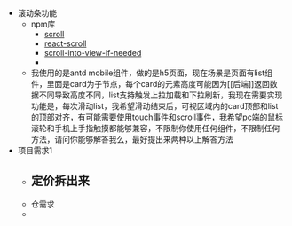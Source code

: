 - 滚动条功能
	- npm库
		- [scroll](https://www.npmjs.com/package/scroll)
		- [react-scroll](https://www.npmjs.com/package/react-scroll)
		- [scroll-into-view-if-needed](https://www.npmjs.com/package/scroll-into-view-if-needed#demo)
		-
	- 我使用的是antd mobile组件，做的是h5页面，现在场景是页面有list组件，里面是card为子节点，每个card的元素高度可能因为[[后端]]返回数据不同导致高度不同，list支持触发上拉加载和下拉刷新，我现在需要实现功能是，每次滑动list，我希望滑动结束后，可视区域内的card顶部和list的顶部对齐，有可能需要使用touch事件和scroll事件，我希望pc端的鼠标滚轮和手机上手指触摸都能够兼容，不限制你使用任何组件，不限制任何方法，请问你能够解答我么，最好提出来两种以上解答方法
- 项目需求1
	- 定价拆出来
		-
	- 仓需求
	-
